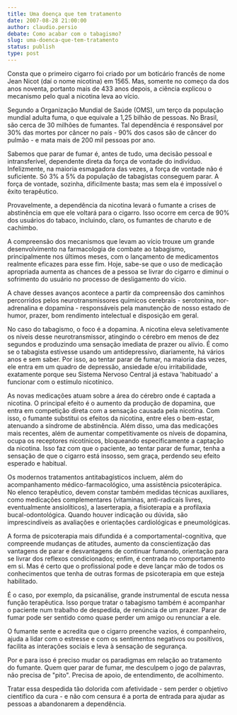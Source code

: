 ```yaml
---
title: Uma doença que tem tratamento
date: 2007-08-28 21:00:00
author: claudio.persio
debate: Como acabar com o tabagismo?
slug: uma-doenca-que-tem-tratamento
status: publish 
type: post
---
```


  

Consta que o primeiro cigarro foi criado por um boticário francês de nome Jean Nicot (daí o nome nicotina) em 1565. Mas, somente no começo da dos anos noventa, portanto mais de 433 anos depois, a ciência explicou o mecanismo pelo qual a nicotina leva ao vício.  

  

Segundo a Organização Mundial de Saúde (OMS), um terço da população mundial adulta fuma, o que equivale a 1,25 bilhão de pessoas. No Brasil, são cerca de 30 milhões de fumantes. Tal dependência é responsável por 30% das mortes por câncer no país - 90% dos casos são de câncer do pulmão - e mata mais de 200 mil pessoas por ano.  

  

Sabemos que parar de fumar é, antes de tudo, uma decisão pessoal e intransferível, dependente direta da força de vontade do indivíduo. Infelizmente, na maioria esmagadora das vezes, a força de vontade não é suficiente. Só 3% a 5% da população de tabagistas conseguem parar. A força de vontade, sozinha, dificilmente basta; mas sem ela é impossível o êxito terapêutico.   

  

Provavelmente, a dependência da nicotina levará o fumante a crises de abstinência em que ele voltará para o cigarro. Isso ocorre em cerca de 90% dos usuários do tabaco, incluindo, claro, os fumantes de charuto e de cachimbo.  

  

A compreensão dos mecanismos que levam ao vício trouxe um grande desenvolvimento na farmacologia de combate ao tabagismo, principalmente nos últimos meses, com o lançamento de medicamentos realmente eficazes para esse fim. Hoje, sabe-se que o uso de medicação apropriada aumenta as chances de a pessoa se livrar do cigarro e diminui o sofrimento do usuário no processo de desligamento do vício.  

  

A chave desses avanços acontece a partir da compreensão dos caminhos percorridos pelos neurotransmissores químicos cerebrais - serotonina, nor-adrenalina e dopamina - responsáveis pela manutenção de nosso estado de humor, prazer, bom rendimento intelectual e disposição em geral.  

  

No caso do tabagismo, o foco é a dopamina. A nicotina eleva seletivamente os níveis desse neurotransmissor, atingindo o cérebro em menos de dez segundos e produzindo uma sensação imediata de prazer ou alívio. É como se o tabagista estivesse usando um antidepressivo, diariamente, há vários anos e sem saber. Por isso, ao tentar parar de fumar, na maioria das vezes, ele entra em um quadro de depressão, ansiedade e/ou irritabilidade, exatamente porque seu Sistema Nervoso Central já estava 'habituado' a funcionar com o estímulo nicotínico.  

  

As novas medicações atuam sobre a área do cérebro onde é captada a nicotina. O principal efeito é o aumento da produção de dopamina, que entra em competição direta com a sensação causada pela nicotina. Com isso, o fumante substitui os efeitos da nicotina, entre eles o bem-estar, atenuando a síndrome de abstinência. Além disso, uma das medicações mais recentes, além de aumentar competitivamente os níveis de dopamina, ocupa os receptores nicotínicos, bloqueando especificamente a captação da nicotina. Isso faz com que o paciente, ao tentar parar de fumar, tenha a sensação de que o cigarro está insosso, sem graça, perdendo seu efeito esperado e habitual.  

  

Os modernos tratamentos antitabagísticos incluem, além do acompanhamento médico-farmacológico, uma assistência psicoterápica. No elenco terapêutico, devem constar também medidas técnicas auxiliares, como medicações complementares (vitaminas, anti-radicais livres, eventualmente ansiolíticos), a laserterapia, a fisioterapia e a profilaxia bucal-odontológica. Quando houver indicação ou dúvida, são imprescindíveis as avaliações e orientações cardiológicas e pneumológicas.  

  

A forma de psicoterapia mais difundida é a comportamental-cognitiva, que compreende mudanças de atitudes, aumento da conscientização das vantagens de parar e desvantagens de continuar fumando, orientação para se livrar dos reflexos condicionados; enfim, é centrada no comportamento em si. Mas é certo que o profissional pode e deve lançar mão de todos os conhecimentos que tenha de outras formas de psicoterapia em que esteja habilitado.   

  

É o caso, por exemplo, da psicanálise, grande instrumental de escuta nessa função terapêutica. Isso porque tratar o tabagismo também é acompanhar o paciente num trabalho de despedida, de renúncia de um prazer. Parar de fumar pode ser sentido como quase perder um amigo ou renunciar a ele.   

  

O fumante sente e acredita que o cigarro preenche vazios, é companheiro, ajuda a lidar com o estresse e com os sentimentos negativos ou positivos, facilita as interações sociais e leva à sensação de segurança.  

  

Por e para isso é preciso mudar os paradigmas em relação ao tratamento do fumante. Quem quer parar de fumar, me desculpem o jogo de palavras, não precisa de "pito". Precisa de apoio, de entendimento, de acolhimento.   

  

Tratar essa despedida tão dolorida com afetividade - sem perder o objetivo científico da cura - e não com censura é a porta de entrada para ajudar as pessoas a abandonarem a dependência.
